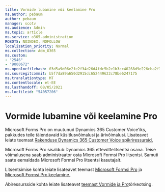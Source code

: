 ```yaml
---
title: Vormide lubamine või keelamine Pro
ms.author: pebaum
author: pebaum
manager: scotv
ms.audience: Admin
ms.topic: article
ms.service: o365-administration
ROBOTS: NOINDEX, NOFOLLOW
localization_priority: Normal
ms.collection: Adm_O365
ms.custom:
- "2546"
- "9000672"
ms.openlocfilehash: 03d5a9d06e2fe2f34d26d4fdc5b2e1b3cc40268d9e226cba2f30aae880d941fe
ms.sourcegitcommit: b5f7da89a650d2915dc652449623c78be6247175
ms.translationtype: MT
ms.contentlocale: et-EE
ms.lasthandoff: 08/05/2021
ms.locfileid: "54057206"
---
```

# <a name="enable-or-disable-forms-pro"></a>Vormide lubamine või keelamine Pro

Microsoft Forms Pro on muutunud Dynamics 365 Customer Voice'iks, pakkudes teile täiendavaid küsitlusvõimalusi ja ärivõimalusi. Lisateavet leiate teemast [Rakenduse Dynamics 365 Customer Voice spikriressursid.](https://go.microsoft.com/fwlink/p/?linkid=2128357)  

Microsoft Forms Pro sisaldub Dynamics 365 ettevõttelitsentsi osana. Teise võimalusena saab administraator osta Microsoft Formsi Pro litsentsi. Samuti saate eemaldada Microsoft Formsi Pro litsentsi kasutajalt.  

Litsentsimise kohta leiate lisateavet teemast [Microsoft Formsi Pro](https://docs.microsoft.com/forms-pro/purchase#purchase-microsoft-forms-pro-for-users-in-a-dynamics-365-tenant) ja [Microsoft Formsi Pro keelamine.](https://docs.microsoft.com/forms-pro/purchase#disable-microsoft-forms-pro-for-a-user-1)
  
Abiressursside kohta leiate lisateavet [teemast Vormide ja Pro](https://docs.microsoft.com/forms-pro/troubleshoot)tõrkeotsing.